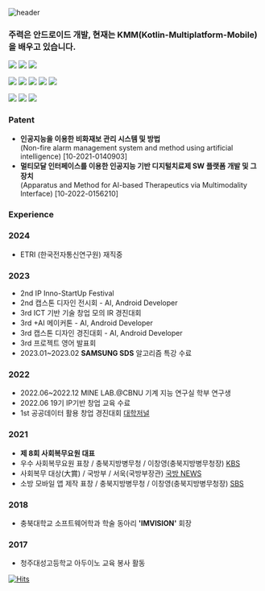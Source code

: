 ![header](https://capsule-render.vercel.app/api?type=rounded&color=timeGradient&text=Welcome+to+Jeong-sg+GitHub!👋&animation=twinkling&fontSize=40&fontAlignY=50&fontAlign=50&height=180)

### 주력은 안드로이드 개발, 현재는 KMM(Kotlin-Multiplatform-Mobile)을 배우고 있습니다.
<!--### Knowledgeable and self-motivated computer science student with 2 years experience in Android development. Proficient in a range of modern technologies including Kotlin development and JAVA. Seeking for an working opportunity to utilize my skills and gain valuable real-world experience. In addition, the experience of implementing KMM(Kotlin-MultiPlatform-Mobile) in the project will enable high understanding and leading development.-->

<p>
  <img src="https://img.shields.io/badge/android-3DDC84?style=for-the-badge&logo=android&logoColor=white">
  <img src="https://img.shields.io/badge/Kotlin Multiplatform Mobile-4285F4?style=for-the-badge&logo=jetpackcompose&logoColor=white">
  <img src="https://img.shields.io/badge/kotlin-7F52FF?style=for-the-badge&logo=kotlin&logoColor=white">
</p>
<p>
  <img src="https://img.shields.io/badge/C++-00599C?style=for-the-badge&logo=cplusplus&logoColor=white">
  <img src="https://img.shields.io/badge/python-3776AB?style=for-the-badge&logo=python&logoColor=white">
  <img src="https://img.shields.io/badge/pytorch-EE4C2C?style=for-the-badge&logo=pytorch&logoColor=white">
  <img src="https://img.shields.io/badge/tensorflow-FF6F00?style=for-the-badge&logo=tensorflow&logoColor=white">
   <img src="https://img.shields.io/badge/scikitlearn-F7931E?style=for-the-badge&logo=scikitlearn&logoColor=white">
</p>
<p>
  <img src="https://img.shields.io/badge/mysql-4479A1?style=for-the-badge&logo=mysql&logoColor=white">
  <img src="https://img.shields.io/badge/postgresql-4169E1?style=for-the-badge&logo=postgresql&logoColor=white">
  <img src="https://img.shields.io/badge/mongodb-47A248?style=for-the-badge&logo=mongoDB&logoColor=white">
</p>

### Patent

- **인공지능을 이용한 비화재보 관리 시스템 및 방법** <br/>(Non-fire alarm management system and method using artificial intelligence) [10-2021-0140903]
- **멀티모달 인터페이스를 이용한 인공지능 기반 디지털치료제 SW 플랫폼 개발 및 그 장치** <br/>(Apparatus and Method for AI-based Therapeutics via Multimodality Interface) [10-2022-0156210]

### Experience

<h3> 2024 </h3>

- ETRI (한국전자통신연구원) 재직중

<h3> 2023 </h3>

- 2nd IP Inno-StartUp Festival
- 2nd 캡스톤 디자인 전시회 - AI, Android Developer
- 3rd ICT 기반 기술 창업 모의 IR 경진대회
- 3rd +AI 메이커톤 - AI, Android Developer
- 3rd 캡스톤 디자인 경진대회 - AI, Android Developer
- 3rd 프로젝트 영어 발표회
- 2023.01~2023.02 **SAMSUNG SDS** 알고리즘 특강 수료

<h3> 2022 </h3>

- 2022.06~2022.12 MINE LAB.@CBNU 기계 지능 연구실 학부 연구생
- 2022.06 19기 IP기반 창업 교육 수료
- 1st 공공데이터 활용 창업 경진대회 [대학저널](https://www.dhnews.co.kr/news/articleView.html?idxno=207654)

<h3> 2021 </h3>

- **제 8회 사회복무요원 대표**
- 우수 사회복무요원 표창 / 충북지방병무청 / 이창영(충북지방병무청장) [KBS](https://www.youtube.com/watch?v=5WGRQXGKrdI&list=LL&index=89&t=1s)
- 사회복무 대상(大賞) / 국방부 / 서욱(국방부장관) [국방 NEWS](https://www.youtube.com/live/574Frsvs6O4?si=UxFEnXzLZBapZl9V)
- 소방 모바일 앱 제작 표창 / 충북지방병무청 / 이창영(충북지방병무청장) [SBS](https://youtu.be/aW7ZwkrNhCU?si=GsbLE10jNvZYIxbE)

<h3> 2018 </h3>

- 충북대학교 소프트웨어학과 학술 동아리 **'IMVISION'** 회장 

<h3> 2017 </h3>

- 청주대성고등학교 아두이노 교육 봉사 활동

[![Hits](https://hits.seeyoufarm.com/api/count/incr/badge.svg?url=https%3A%2F%2Fgithub.com%2Fjsk41755%2Fhit-counter&count_bg=%2379C83D&title_bg=%23555555&icon=android.svg&icon_color=%2335FF00&title=Visitor&edge_flat=false)](https://hits.seeyoufarm.com)
